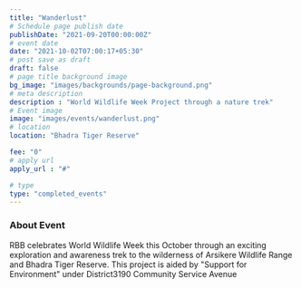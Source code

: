 ```yaml
---
title: "Wanderlust"
# Schedule page publish date
publishDate: "2021-09-20T00:00:00Z"
# event date
date: "2021-10-02T07:00:17+05:30"
# post save as draft
draft: false
# page title background image
bg_image: "images/backgrounds/page-background.png"
# meta description
description : "World Wildlife Week Project through a nature trek"
# Event image
image: "images/events/wanderlust.png"
# location
location: "Bhadra Tiger Reserve"

fee: "0"
# apply url
apply_url : "#"

# type
type: "completed_events"
---
```


### About Event
RBB celebrates World Wildlife Week this October through an exciting exploration and awareness trek to the wilderness of Arsikere Wildlife Range and Bhadra Tiger Reserve.
This project is aided by "Support for Environment" under District3190 Community Service Avenue
